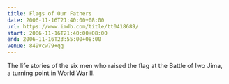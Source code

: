 ```yaml
---
title: Flags of Our Fathers
date: 2006-11-16T21:40:00+08:00
url: https://www.imdb.com/title/tt0418689/
start: 2006-11-16T21:40:00+08:00
end: 2006-11-16T23:55:00+08:00
venue: 849vcw79+qg
---
```

The life stories of the six men who raised the flag at the Battle of Iwo Jima, a turning point in World War II.
